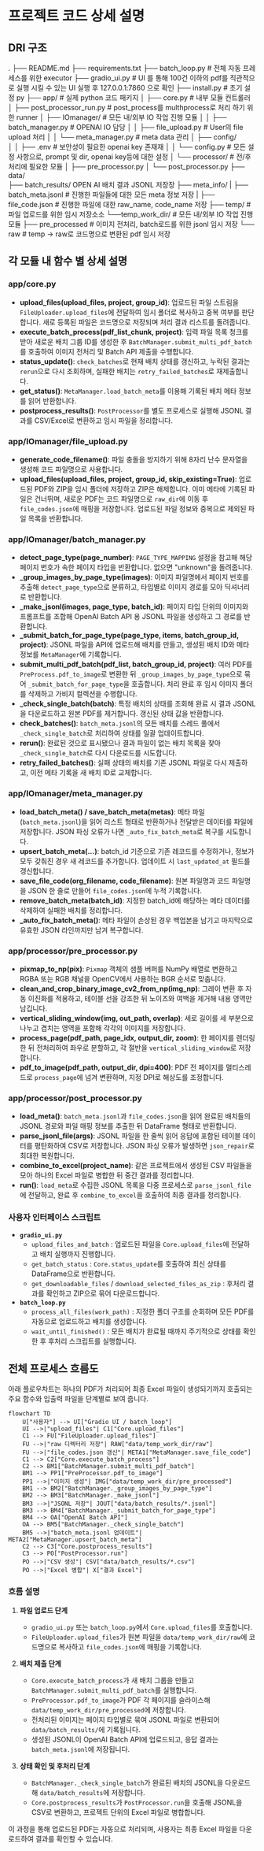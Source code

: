 
# 프로젝트 코드 상세 설명

## DRI 구조
.
├── README.md
├── requirements.txt
├── batch_loop.py  # 전체 자동 프레세스를 위한 executor
├── gradio_ui.py   # UI 를 통해 100건 이하의 pdf를 직관적으로 실행 시킬 수 있는 UI 실행 후 127.0.0.1:7860 으로 확인
├── install.py     # 초기 설정 py
├── app/           # 실제 python 코드 패키지
│   ├── core.py    # 내부 모듈 컨트롤러
│   ├── post_processor_run.py  # post_process를 multhprocess로 처리 하기 위한 runner
│   ├── IOmanager/ # 모든 내/외부 IO 작업 진행 모듈 
│   │   ├── batch_manager.py  # OPENAI IO 담당
│   │   ├── file_upload.py    # User의 file upload 처리
│   │   └── meta_manager.py   # meta data 관리
│   ├── config/        
│   │   ├── .env       # 보안성이 필요한 openai key 존재재
│   │   └── config.py  # 모든 설정 사항으로, prompt 및 dir, openai key등에 대한 설정 
│   └── processor/     # 전/후 처리에 필요한 모듈
│       ├── pre_processor.py
│       └── post_processor.py
├── data/  
    ├── batch_results/   OPEN AI 배치 결과 JSONL 저장장
    ├── meta_info/
    |   ├── batch_meta.jsonl  # 진행한 파일들에 대한 모든 meta 정보 저장
    |   ├── file_code.json    # 진행한 파일에 대한 raw_name, code_name 저장
    ├── temp/     # 파일 업로드를 위한 임시 저장소소
    └──temp_work_dir/ # 모든 내/외부 IO 작업 진행 모듈 
       ├── pre_processed  # 이미지 전처리, batch로드를 위한 jsonl 임시 저장
       └── raw            # temp -> raw로 코드명으로 변환된 pdf 임시 저장 


## 각 모듈 내 함수 별 상세 설명

### app/core.py
- **upload_files(upload_files, project, group_id)**: 업로드된 파일 스트림을 `FileUploader.upload_files`에 전달하여 임시 폴더로 복사하고 중복 여부를 판단합니다. 새로 등록된 파일은 코드명으로 저장되며 처리 결과 리스트를 돌려줍니다.
- **execute_batch_process(pdf_list_chunk, project)**: 입력 파일 목록 청크를 받아 새로운 배치 그룹 ID를 생성한 후 `BatchManager.submit_multi_pdf_batch`를 호출하여 이미지 전처리 및 Batch API 제출을 수행합니다.
- **status_update()**: `check_batches`로 현재 배치 상태를 갱신하고, 누락된 결과는 `rerun`으로 다시 조회하며, 실패한 배치는 `retry_failed_batches`로 재제출합니다.
- **get_status()**: `MetaManager.load_batch_meta`를 이용해 기록된 배치 메타 정보를 읽어 반환합니다.
- **postprocess_results()**: `PostProcessor`를 별도 프로세스로 실행해 JSONL 결과를 CSV/Excel로 변환하고 임시 파일을 정리합니다.

### app/IOmanager/file_upload.py
- **generate_code_filename()**: 파일 충돌을 방지하기 위해 8자리 난수 문자열을 생성해 코드 파일명으로 사용합니다.
- **upload_files(upload_files, project, group_id, skip_existing=True)**: 업로드된 PDF와 ZIP을 임시 폴더에 저장하고 ZIP은 해제합니다. 이미 메타에 기록된 파일은 건너뛰며, 새로운 PDF는 코드 파일명으로 `raw_dir`에 이동 후 `file_codes.json`에 매핑을 저장합니다. 업로드된 파일 정보와 중복으로 제외된 파일 목록을 반환합니다.

### app/IOmanager/batch_manager.py
- **detect_page_type(page_number)**: `PAGE_TYPE_MAPPING` 설정을 참고해 해당 페이지 번호가 속한 페이지 타입을 반환합니다. 없으면 "unknown"을 돌려줍니다.
- **_group_images_by_page_type(images)**: 이미지 파일명에서 페이지 번호를 추출해 `detect_page_type`으로 분류하고, 타입별로 이미지 경로를 모아 딕셔너리로 반환합니다.
- **_make_jsonl(images, page_type, batch_id)**: 페이지 타입 단위의 이미지와 프롬프트를 조합해 OpenAI Batch API 용 JSONL 파일을 생성하고 그 경로를 반환합니다.
- **_submit_batch_for_page_type(page_type, items, batch_group_id, project)**: JSONL 파일을 API에 업로드해 배치를 만들고, 생성된 배치 ID와 메타 정보를 `MetaManager`에 기록합니다.
- **submit_multi_pdf_batch(pdf_list, batch_group_id, project)**: 여러 PDF를 `PreProcess.pdf_to_image`로 변환한 뒤 `_group_images_by_page_type`으로 묶어 `_submit_batch_for_page_type`을 호출합니다. 처리 완료 후 임시 이미지 폴더를 삭제하고 가비지 컬렉션을 수행합니다.
- **_check_single_batch(batch)**: 특정 배치의 상태를 조회해 완료 시 결과 JSONL을 다운로드하고 원본 PDF를 제거합니다. 갱신된 상태 값을 반환합니다.
- **check_batches()**: `batch_meta.jsonl`의 모든 배치를 스레드 풀에서 `_check_single_batch`로 처리하여 상태를 일괄 업데이트합니다.
- **rerun()**: 완료된 것으로 표시됐으나 결과 파일이 없는 배치 목록을 찾아 `_check_single_batch`로 다시 다운로드를 시도합니다.
- **retry_failed_batches()**: 실패 상태의 배치를 기존 JSONL 파일로 다시 제출하고, 이전 메타 기록을 새 배치 ID로 교체합니다.

### app/IOmanager/meta_manager.py
- **load_batch_meta() / save_batch_meta(metas)**: 메타 파일(`batch_meta.jsonl`)을 읽어 리스트 형태로 반환하거나 전달받은 데이터를 파일에 저장합니다. JSON 파싱 오류가 나면 `_auto_fix_batch_meta`로 복구를 시도합니다.
- **upsert_batch_meta(...)**: batch_id 기준으로 기존 레코드를 수정하거나, 정보가 모두 갖춰진 경우 새 레코드를 추가합니다. 업데이트 시 `last_updated_at` 필드를 갱신합니다.
- **save_file_code(org_filename, code_filename)**: 원본 파일명과 코드 파일명을 JSON 한 줄로 만들어 `file_codes.json`에 누적 기록합니다.
- **remove_batch_meta(batch_id)**: 지정한 batch_id에 해당하는 메타 데이터를 삭제하여 실패한 배치를 정리합니다.
- **_auto_fix_batch_meta()**: 메타 파일이 손상된 경우 백업본을 남기고 마지막으로 유효한 JSON 라인까지만 남겨 복구합니다.

### app/processor/pre_processor.py
- **pixmap_to_np(pix)**: `Pixmap` 객체의 샘플 버퍼를 NumPy 배열로 변환하고 RGBA 또는 RGB 채널을 OpenCV에서 사용하는 BGR 순서로 맞춥니다.
- **clean_and_crop_binary_image_cv2_from_np(img_np)**: 그레이 변환 후 자동 이진화를 적용하고, 테이블 선을 강조한 뒤 노이즈와 여백을 제거해 내용 영역만 남깁니다.
- **vertical_sliding_window(img, out_path, overlap)**: 세로 길이를 세 부분으로 나누고 겹치는 영역을 포함해 각각의 이미지를 저장합니다.
- **process_page(pdf_path, page_idx, output_dir, zoom)**: 한 페이지를 렌더링한 뒤 전처리하여 좌우로 분할하고, 각 절반을 `vertical_sliding_window`로 저장합니다.
- **pdf_to_image(pdf_path, output_dir, dpi=400)**: PDF 전 페이지를 멀티스레드로 `process_page`에 넘겨 변환하며, 지정 DPI로 해상도를 조정합니다.

### app/processor/post_processor.py
- **load_meta()**: `batch_meta.jsonl`과 `file_codes.json`을 읽어 완료된 배치들의 JSONL 경로와 파일 매핑 정보를 추출한 뒤 DataFrame 형태로 반환합니다.
- **parse_jsonl_file(args)**: JSONL 파일을 한 줄씩 읽어 응답에 포함된 테이블 데이터를 평탄화하여 CSV로 저장합니다. JSON 파싱 오류가 발생하면 `json_repair`로 최대한 복원합니다.
- **combine_to_excel(project_name)**: 같은 프로젝트에서 생성된 CSV 파일들을 모아 하나의 Excel 파일로 병합한 뒤 중간 결과를 정리합니다.
- **run()**: `load_meta`로 수집한 JSONL 목록을 다중 프로세스로 `parse_jsonl_file`에 전달하고, 완료 후 `combine_to_excel`을 호출하여 최종 결과를 정리합니다.

### 사용자 인터페이스 스크립트
- **`gradio_ui.py`**
  - `upload_files_and_batch` : 업로드된 파일을 `Core.upload_files`에 전달하고 배치 실행까지 진행합니다.
  - `get_batch_status` : `Core.status_update`를 호출하여 최신 상태를 DataFrame으로 반환합니다.
  - `get_downloadable_files` / `download_selected_files_as_zip` : 후처리 결과를 확인하고 ZIP으로 묶어 다운로드합니다.
- **`batch_loop.py`**
  - `process_all_files(work_path)` : 지정한 폴더 구조를 순회하며 모든 PDF를 자동으로 업로드하고 배치를 생성합니다.
  - `wait_until_finished()` : 모든 배치가 완료될 때까지 주기적으로 상태를 확인한 후 후처리 스크립트를 실행합니다.

## 전체 프로세스 흐름도

아래 플로우차트는 하나의 PDF가 처리되어 최종 Excel 파일이 생성되기까지 호출되는 주요 함수와 입출력 파일을 단계별로 보여 줍니다.

```mermaid
flowchart TD
    U["사용자"] --> UI["Gradio UI / batch_loop"]
    UI -->|"upload_files"| C1["Core.upload_files"]
    C1 --> FU["FileUploader.upload_files"]
    FU -->|"raw 디렉터리 저장"| RAW["data/temp_work_dir/raw"]
    FU -->|"file_codes.json 갱신"| META1["MetaManager.save_file_code"]
    C1 --> C2["Core.execute_batch_process"]
    C2 --> BM1["BatchManager.submit_multi_pdf_batch"]
    BM1 --> PP1["PreProcessor.pdf_to_image"]
    PP1 -->|"이미지 생성"| IMG["data/temp_work_dir/pre_processed"]
    BM1 --> BM2["BatchManager._group_images_by_page_type"]
    BM2 --> BM3["BatchManager._make_jsonl"]
    BM3 -->|"JSONL 저장"| JOUT["data/batch_results/*.jsonl"]
    BM3 --> BM4["BatchManager._submit_batch_for_page_type"]
    BM4 --> OA["OpenAI Batch API"]
    OA --> BM5["BatchManager._check_single_batch"]
    BM5 -->|"batch_meta.jsonl 업데이트"| META2["MetaManager.upsert_batch_meta"]
    C2 --> C3["Core.postprocess_results"]
    C3 --> PO["PostProcessor.run"]
    PO -->|"CSV 생성"| CSV["data/batch_results/*.csv"]
    PO -->|"Excel 병합"| X["결과 Excel"]
```

### 흐름 설명

1. **파일 업로드 단계**
   - `gradio_ui.py` 또는 `batch_loop.py`에서 `Core.upload_files`를 호출합니다.
   - `FileUploader.upload_files`가 원본 파일을 `data/temp_work_dir/raw`에 코드명으로 복사하고 `file_codes.json`에 매핑을 기록합니다.

2. **배치 제출 단계**
   - `Core.execute_batch_process`가 새 배치 그룹을 만들고 `BatchManager.submit_multi_pdf_batch`를 실행합니다.
   - `PreProcessor.pdf_to_image`가 PDF 각 페이지를 슬라이스해 `data/temp_work_dir/pre_processed`에 저장합니다.
   - 전처리된 이미지는 페이지 타입별로 묶여 JSONL 파일로 변환되어 `data/batch_results/`에 기록됩니다.
   - 생성된 JSONL이 OpenAI Batch API에 업로드되고, 응답 결과는 `batch_meta.jsonl`에 저장됩니다.

3. **상태 확인 및 후처리 단계**
   - `BatchManager._check_single_batch`가 완료된 배치의 JSONL을 다운로드해 `data/batch_results`에 저장합니다.
   - `Core.postprocess_results`가 `PostProcessor.run`을 호출해 JSONL을 CSV로 변환하고, 프로젝트 단위의 Excel 파일로 병합합니다.

이 과정을 통해 업로드된 PDF는 자동으로 처리되며, 사용자는 최종 Excel 파일을 다운로드하여 결과를 확인할 수 있습니다.

